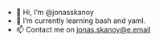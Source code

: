 - 👋 Hi, I’m @jonasskanoy
- 🌱 I’m currently learning bash and yaml.
- 📫 Contact me on jonas.skanoy@e.email

<!---
jonasskanoy/jonasskanoy is a ✨ special ✨ repository because its `README.md` (this file) appears on your GitHub profile.
You can click the Preview link to take a look at your changes.
--->
